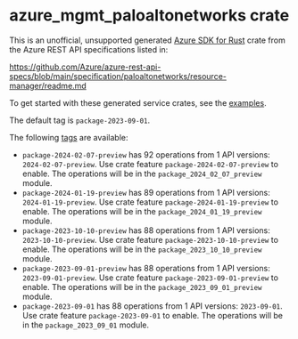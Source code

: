 # azure_mgmt_paloaltonetworks crate

This is an unofficial, unsupported generated [Azure SDK for Rust](https://github.com/Azure/azure-sdk-for-rust/tree/legacy) crate from the Azure REST API specifications listed in:

https://github.com/Azure/azure-rest-api-specs/blob/main/specification/paloaltonetworks/resource-manager/readme.md

To get started with these generated service crates, see the [examples](https://github.com/Azure/azure-sdk-for-rust/blob/legacy/services/README.md#examples).

The default tag is `package-2023-09-01`.

The following [tags](https://github.com/Azure/azure-sdk-for-rust/blob/legacy/services/tags.md) are available:

- `package-2024-02-07-preview` has 92 operations from 1 API versions: `2024-02-07-preview`. Use crate feature `package-2024-02-07-preview` to enable. The operations will be in the `package_2024_02_07_preview` module.
- `package-2024-01-19-preview` has 89 operations from 1 API versions: `2024-01-19-preview`. Use crate feature `package-2024-01-19-preview` to enable. The operations will be in the `package_2024_01_19_preview` module.
- `package-2023-10-10-preview` has 88 operations from 1 API versions: `2023-10-10-preview`. Use crate feature `package-2023-10-10-preview` to enable. The operations will be in the `package_2023_10_10_preview` module.
- `package-2023-09-01-preview` has 88 operations from 1 API versions: `2023-09-01-preview`. Use crate feature `package-2023-09-01-preview` to enable. The operations will be in the `package_2023_09_01_preview` module.
- `package-2023-09-01` has 88 operations from 1 API versions: `2023-09-01`. Use crate feature `package-2023-09-01` to enable. The operations will be in the `package_2023_09_01` module.
